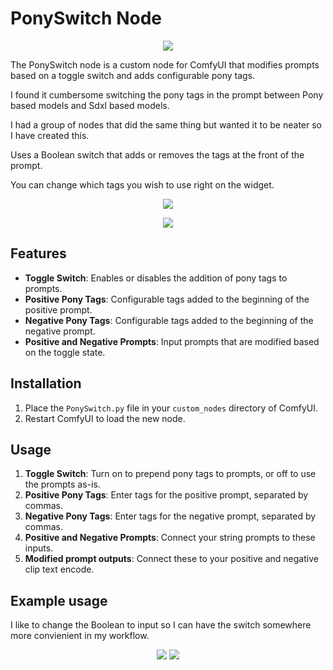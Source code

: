# PonySwitch Node

<p align="center">
  <img src="https://github.com/ImmortalPie/ComfyUI-PonySwitch/assets/6324517/d85e7264-7165-4ff9-9c96-8931e2060784"/>
</p>

The PonySwitch node is a custom node for ComfyUI that modifies prompts based on a toggle switch and adds configurable pony tags.

I found it cumbersome switching the pony tags in the prompt between Pony based models and Sdxl based models. 

I had a group of nodes that did the same thing but wanted it to be neater so I have created this.

Uses a Boolean switch that adds or removes the tags at the front of the prompt.

You can change which tags you wish to use right on the widget.

<p align="center">
  <img src="https://github.com/ImmortalPie/ComfyUI-PonySwitch/assets/6324517/7dd0af57-a4a6-4e99-b6a9-cabe3cc9ff0b"/>
</p>

<p align="center">
  <img src="https://github.com/ImmortalPie/ComfyUI-PonySwitch/assets/6324517/6bcef9da-25c7-4c1a-b618-4cd7cc16e06e"/>
</p>

## Features

- **Toggle Switch**: Enables or disables the addition of pony tags to prompts.
- **Positive Pony Tags**: Configurable tags added to the beginning of the positive prompt.
- **Negative Pony Tags**: Configurable tags added to the beginning of the negative prompt.
- **Positive and Negative Prompts**: Input prompts that are modified based on the toggle state.

## Installation

1. Place the `PonySwitch.py` file in your `custom_nodes` directory of ComfyUI.
2. Restart ComfyUI to load the new node.

## Usage

1. **Toggle Switch**: Turn on to prepend pony tags to prompts, or off to use the prompts as-is.
2. **Positive Pony Tags**: Enter tags for the positive prompt, separated by commas.
3. **Negative Pony Tags**: Enter tags for the negative prompt, separated by commas.
4. **Positive and Negative Prompts**: Connect your string prompts to these inputs.
5. **Modified prompt outputs**: Connect these to your positive and negative clip text encode.

## Example usage

I like to change the Boolean to input so I can have the switch somewhere more convienient in my workflow.

<p align="center">
  <img src="https://github.com/ImmortalPie/ComfyUI-PonySwitch/assets/6324517/814d70f8-57fb-44b6-962e-3c4ed70ac039"/>
  <img src="https://github.com/ImmortalPie/ComfyUI-PonySwitch/assets/6324517/893b9bb2-05e0-4940-adc7-e41dffdfa529"/>
</p>

<p align="center">
</p>
